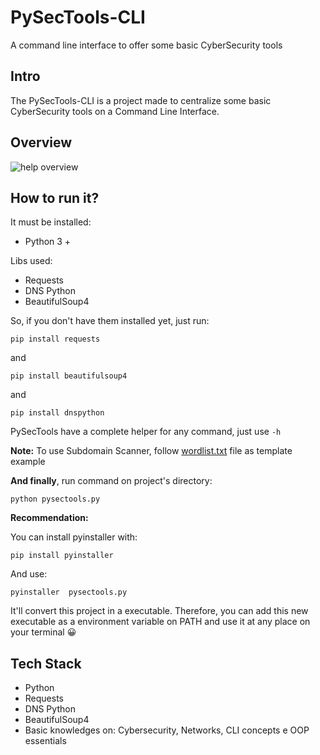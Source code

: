 # PySecTools-CLI
A command line interface to offer some basic CyberSecurity tools

## Intro

The PySecTools-CLI is a project made to centralize some basic CyberSecurity tools on a Command Line Interface.

## Overview

![help overview](https://github.com/Lucas-Mol/PySecTools-CLI/assets/93149981/6e152736-5ffc-4db0-8802-6541402dbfed)

## How to run it?
It must be installed:
- Python 3 +

Libs used:
- Requests
- DNS Python
- BeautifulSoup4

So, if you don't have them installed yet, just run: 
   ```
   pip install requests
   ```
   and 
   ```
   pip install beautifulsoup4
   ```
   and 
   ```
   pip install dnspython
   ```

PySecTools have a complete helper for any command, just use `-h`

**Note:** To use Subdomain Scanner, follow <a href='/wordlist.txt'>wordlist.txt</a> file as template example

**And finally**, run command on project's directory:
```
python pysectools.py
```

**Recommendation:**

You can install pyinstaller with:
```
pip install pyinstaller
```
And use: 
``` 
pyinstaller  pysectools.py
```

It'll convert this project in a executable. Therefore, you can add this new executable as a environment variable on PATH and use it at any place on your terminal 😀

## Tech Stack

- Python
- Requests
- DNS Python
- BeautifulSoup4
- Basic knowledges on: Cybersecurity, Networks, CLI concepts e OOP essentials
